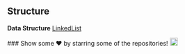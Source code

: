 ## Structure
**Data Structure**
[LinkedList](Data%20Structure/cpp/LinkedList)
<div>
### Show some ❤️ by starring some of the repositories! <img src = "https://media2.giphy.com/media/QssGEmpkyEOhBCb7e1/giphy.gif?cid=ecf05e47a0n3gi1bfqntqmob8g9aid1oyj2wr3ds3mg700bl&rid=giphy.gif" width = 18px>
</div>
